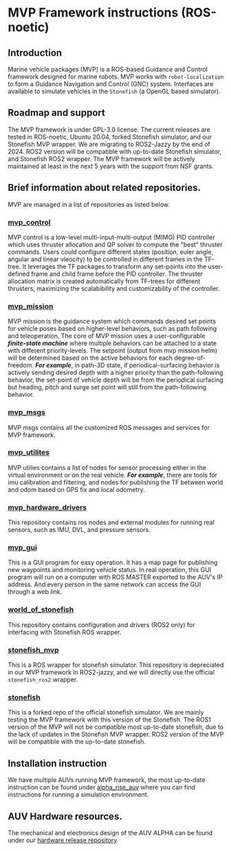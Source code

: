 # MVP Framework instructions (ROS-noetic)

## Introduction
Marine vehicle packages (MVP) is a ROS-based Guidance and Control framework designed for marine robots. 
MVP works with `robot-localization` to form a Guidance Navigation and Control (GNC) system.
Interfaces are available to simulate vehicles in the `Stonefish` (a OpenGL based simulator).

## Roadmap and support
The MVP framework is under GPL-3.0 license. 
The current releases are tested in ROS-noetic, Ubuntu 20.04, forked Stonefish simulator, and our Stonefish MVP wrapper.
We are migrating to ROS2-Jazzy by the end of 2024.
ROS2 version will be compatible with up-to-date Stonefish simulator, and Stonefish ROS2 wrapper.
The MVP framework will be actively maintained at least in the next 5 years with the support from NSF grants.

## Brief information about related repositories.
MVP are managed in a list of repositories as listed below.

### [mvp_control](https://github.com/uri-ocean-robotics/mvp_control) 
MVP control is a low-level multi-input-multi-output (MIMO) PID controller which uses thruster allocation and QP solver to compute the "best" thruster commands.
Users could configure different states (position, euler angle, angular and linear vleocity) to be controlled in different frames in the TF-tree.
It leverages the TF packages to transform any set-points into the user-defined frame and child frame before the PID controller.
The thruster allocation matrix is created automatically from TF-trees for different thrusters, maximizing the scalabibility and customizability of the controller.

### [mvp_mission](https://github.com/uri-ocean-robotics/mvp_mission)
MVP mission is the guidance system which commands desired set points for vehicle poses based on higher-level behaviors, such as path following and teleoperation.
The core of MVP mission uses a user-configurable ***finite-state machine*** where multiple behaviors can be attached to a state with different priority-levels. 
The setpoint (output from mvp mission helm) will be determined based on the active behaviors for each degree-of-freedom. ***For example***, in path-3D state, if periodical-surfacing behavior is actively sending desired depth with a higher priority than the path-following behavior, the set-point of vehicle depth will be from the periodical surfacing but heading, pitch and surge set point will still from the path-following behavior.

### [mvp_msgs](https://github.com/uri-ocean-robotics/mvp_msgs)
MVP msgs contains all the customized ROS messages and services for MVP framework.

### [mvp_utilites](https://github.com/uri-ocean-robotics/mvp_utilities)
MVP utilies contains a list of nodes for sensor processing either in the virtual environment or on the real vehicle. ***For example***, there are tools for imu calibration and filtering, and nodes for publishing the TF between world and odom based on GPS fix and local odometry.

### [mvp_hardware_drivers](https://github.com/uri-ocean-robotics/mvp_hardware_drivers)
This repository contains ros nodes and external modules for running real sensors, such as IMU, DVL, and pressure sensors.

### [mvp_gui](https://github.com/uri-ocean-robotics/mvp_gui)
This is a GUI program for easy operation. It has a map page for publishing new waypoints and monitoring vehicle status.
In real operation, this GUI program will run on a computer with ROS MASTER exported to the AUV's IP address.
And every person in the same network can access the GUI through a web link.

### [world_of_stonefish](https://github.com/uri-ocean-robotics/world_of_stonefish)
This repository contains configuration and drivers (ROS2 only) for interfacing with Stonefish ROS wrapper.

### [stonefish_mvp](https://github.com/uri-ocean-robotics/stonefish_mvp)
This is a ROS wrapper for stonefish simulator. This repository is depreciated in our MVP framework in ROS2-jazzy, and we will directly use the official `stonefish_ros2` wrapper.

### [stonefish](https://github.com/uri-ocean-robotics/stonefish)
This is a forked repo of the official stonefish simulator. We are mainly testing the MVP framework with this version of the Stonefish.
The ROS1 version of the MVP will not be compatible most up-to-date stonefish, due to the lack of updates in the Stonefish MVP wrapper.
ROS2 version of the MVP will be compatible with the up-to-date stonefish.


## Installation instruction
We have multiple AUVs running MVP framework, the most up-to-date instruction can be found under [alpha_rise_auv](https://github.com/GSO-soslab/alpha_rise_auv) where you can find instructions for running a simulation environment.


## AUV Hardware resources.
The mechanical and electronics design of the AUV ALPHA can be found under our [hardware release repository](https://github.com/GSO-soslab/alpha_hardware_release)

